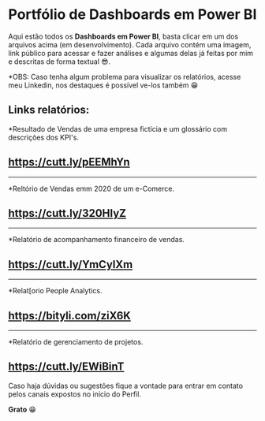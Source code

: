 # Portfólio de Dashboards em Power BI 
Aqui estão todos os **Dashboards em Power BI**, basta clicar em um dos arquivos acima (em desenvolvimento). Cada arquivo contém uma imagem, link público para acessar e fazer análises e algumas delas já feitas por mim e descritas de forma textual 😎. 


*OBS: Caso tenha algum problema para visualizar os relatórios, acesse meu Linkedin, nos destaques é possível ve-los também 😁

Links relatórios: 
--------------------------------------------------------------------------------------
*Resultado de Vendas de uma empresa fictícia e um glossário com descrições dos KPI's.

https://cutt.ly/pEEMhYn 
--------------------------------------------------------------------------------------

--------------------------------------------------------------------------------------
*Reltório de Vendas emm 2020 de um e-Comerce.

https://cutt.ly/320HIyZ
--------------------------------------------------------------------------------------

--------------------------------------------------------------------------------------
*Relatório de acompanhamento financeiro de vendas.

 https://cutt.ly/YmCylXm
--------------------------------------------------------------------------------------

--------------------------------------------------------------------------------------
*Relat[orio People Analytics.

 https://bityli.com/ziX6K
--------------------------------------------------------------------------------------

--------------------------------------------------------------------------------------
*Relatório de gerenciamento de projetos. 

https://cutt.ly/EWiBinT
--------------------------------------------------------------------------------------


Caso haja dúvidas ou sugestões fique a vontade para entrar em contato pelos canais expostos no inicio do Perfil. 


**Grato** 😁


 
